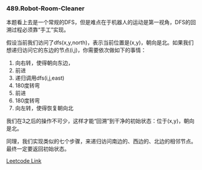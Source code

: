### 489.Robot-Room-Cleaner

本题看上去是一个常规的DFS，但是难点在于机器人的运动是第一视角，DFS的回溯过程必须靠“手工”实现。

假设当前我们访问了dfs(x,y,north)，表示当前位置是(x,y)，朝向是北。如果我们想递归访问它的东边的节点(i,j)，你需要依次做如下的事情：
1. 向右转，使得朝向东边，
2. 前进
3. 递归调用dfs(i,j,east)
4. 180度转弯
5. 前进
6. 180度转弯
7. 向左转，使得恢复朝向北

我们在3之后的操作不可少，这样才能“回溯”到干净的初始状态：位于(x,y)，朝向是北。

同理，我们实现类似的七个步骤，来递归访问南边的、西边的、北边的相邻节点。最终一定要返回初始状态。


[Leetcode Link](https://leetcode.com/problems/robot-room-cleaner)
